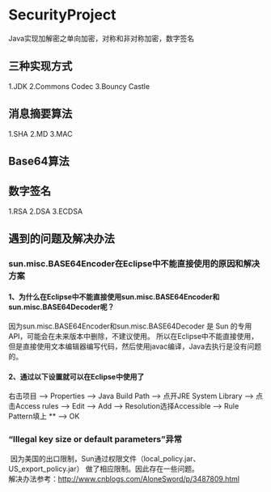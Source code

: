 # SecurityProject
Java实现加解密之单向加密，对称和非对称加密，数字签名
## 三种实现方式
1.JDK 2.Commons Codec 3.Bouncy Castle
## 消息摘要算法
1.SHA 2.MD 3.MAC
## Base64算法
## 数字签名
1.RSA 2.DSA 3.ECDSA
## 遇到的问题及解决办法
### sun.misc.BASE64Encoder在Eclipse中不能直接使用的原因和解决方案
#### 1、为什么在Eclipse中不能直接使用sun.misc.BASE64Encoder和sun.misc.BASE64Decoder呢？
  因为sun.misc.BASE64Encoder和sun.misc.BASE64Decoder 是 Sun 的专用 API，可能会在未来版本中删除，不建议使用。
  所以在Eclipse中不能直接使用，但是直接使用文本编辑器编写代码，然后使用javac编译，Java去执行是没有问题的。
#### 2、通过以下设置就可以在Eclipse中使用了
  右击项目 --> Properties --> Java Build Path --> 点开JRE System Library --> 
  点击Access rules --> Edit --> Add --> Resolution选择Accessible --> Rule Pattern填上 ** --> OK
### “Illegal key size or default parameters”异常
  因为美国的出口限制，Sun通过权限文件（local_policy.jar、US_export_policy.jar）
  做了相应限制。因此存在一些问题。</br>
  解决办法参考：http://www.cnblogs.com/AloneSword/p/3487809.html
